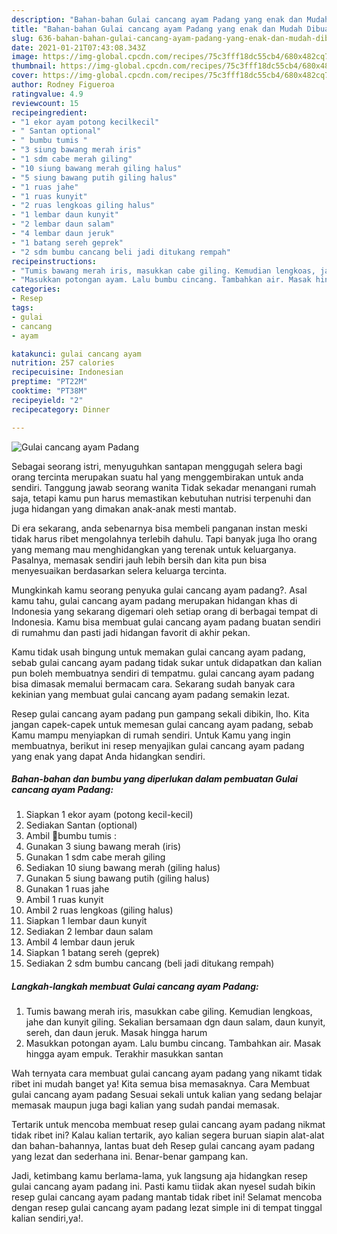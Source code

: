 ```yaml
---
description: "Bahan-bahan Gulai cancang ayam Padang yang enak dan Mudah Dibuat"
title: "Bahan-bahan Gulai cancang ayam Padang yang enak dan Mudah Dibuat"
slug: 636-bahan-bahan-gulai-cancang-ayam-padang-yang-enak-dan-mudah-dibuat
date: 2021-01-21T07:43:08.343Z
image: https://img-global.cpcdn.com/recipes/75c3fff18dc55cb4/680x482cq70/gulai-cancang-ayam-padang-foto-resep-utama.jpg
thumbnail: https://img-global.cpcdn.com/recipes/75c3fff18dc55cb4/680x482cq70/gulai-cancang-ayam-padang-foto-resep-utama.jpg
cover: https://img-global.cpcdn.com/recipes/75c3fff18dc55cb4/680x482cq70/gulai-cancang-ayam-padang-foto-resep-utama.jpg
author: Rodney Figueroa
ratingvalue: 4.9
reviewcount: 15
recipeingredient:
- "1 ekor ayam potong kecilkecil"
- " Santan optional"
- " bumbu tumis "
- "3 siung bawang merah iris"
- "1 sdm cabe merah giling"
- "10 siung bawang merah giling halus"
- "5 siung bawang putih giling halus"
- "1 ruas jahe"
- "1 ruas kunyit"
- "2 ruas lengkoas giling halus"
- "1 lembar daun kunyit"
- "2 lembar daun salam"
- "4 lembar daun jeruk"
- "1 batang sereh geprek"
- "2 sdm bumbu cancang beli jadi ditukang rempah"
recipeinstructions:
- "Tumis bawang merah iris, masukkan cabe giling. Kemudian lengkoas, jahe dan kunyit giling. Sekalian bersamaan dgn daun salam, daun kunyit, sereh, dan daun jeruk. Masak hingga harum"
- "Masukkan potongan ayam. Lalu bumbu cincang. Tambahkan air. Masak hingga ayam empuk. Terakhir masukkan santan"
categories:
- Resep
tags:
- gulai
- cancang
- ayam

katakunci: gulai cancang ayam 
nutrition: 257 calories
recipecuisine: Indonesian
preptime: "PT22M"
cooktime: "PT38M"
recipeyield: "2"
recipecategory: Dinner

---
```



![Gulai cancang ayam Padang](https://img-global.cpcdn.com/recipes/75c3fff18dc55cb4/680x482cq70/gulai-cancang-ayam-padang-foto-resep-utama.jpg)

Sebagai seorang istri, menyuguhkan santapan menggugah selera bagi orang tercinta merupakan suatu hal yang menggembirakan untuk anda sendiri. Tanggung jawab seorang  wanita Tidak sekadar menangani rumah saja, tetapi kamu pun harus memastikan kebutuhan nutrisi terpenuhi dan juga hidangan yang dimakan anak-anak mesti mantab.

Di era  sekarang, anda sebenarnya bisa membeli panganan instan meski tidak harus ribet mengolahnya terlebih dahulu. Tapi banyak juga lho orang yang memang mau menghidangkan yang terenak untuk keluarganya. Pasalnya, memasak sendiri jauh lebih bersih dan kita pun bisa menyesuaikan berdasarkan selera keluarga tercinta. 



Mungkinkah kamu seorang penyuka gulai cancang ayam padang?. Asal kamu tahu, gulai cancang ayam padang merupakan hidangan khas di Indonesia yang sekarang digemari oleh setiap orang di berbagai tempat di Indonesia. Kamu bisa membuat gulai cancang ayam padang buatan sendiri di rumahmu dan pasti jadi hidangan favorit di akhir pekan.

Kamu tidak usah bingung untuk memakan gulai cancang ayam padang, sebab gulai cancang ayam padang tidak sukar untuk didapatkan dan kalian pun boleh membuatnya sendiri di tempatmu. gulai cancang ayam padang bisa dimasak memalui bermacam cara. Sekarang sudah banyak cara kekinian yang membuat gulai cancang ayam padang semakin lezat.

Resep gulai cancang ayam padang pun gampang sekali dibikin, lho. Kita jangan capek-capek untuk memesan gulai cancang ayam padang, sebab Kamu mampu menyiapkan di rumah sendiri. Untuk Kamu yang ingin membuatnya, berikut ini resep menyajikan gulai cancang ayam padang yang enak yang dapat Anda hidangkan sendiri.

<!--inarticleads1-->

##### Bahan-bahan dan bumbu yang diperlukan dalam pembuatan Gulai cancang ayam Padang:

1. Siapkan 1 ekor ayam (potong kecil-kecil)
1. Sediakan  Santan (optional)
1. Ambil  🌻bumbu tumis :
1. Gunakan 3 siung bawang merah (iris)
1. Gunakan 1 sdm cabe merah giling
1. Sediakan 10 siung bawang merah (giling halus)
1. Gunakan 5 siung bawang putih (giling halus)
1. Gunakan 1 ruas jahe
1. Ambil 1 ruas kunyit
1. Ambil 2 ruas lengkoas (giling halus)
1. Siapkan 1 lembar daun kunyit
1. Sediakan 2 lembar daun salam
1. Ambil 4 lembar daun jeruk
1. Siapkan 1 batang sereh (geprek)
1. Sediakan 2 sdm bumbu cancang (beli jadi ditukang rempah)




<!--inarticleads2-->

##### Langkah-langkah membuat Gulai cancang ayam Padang:

1. Tumis bawang merah iris, masukkan cabe giling. Kemudian lengkoas, jahe dan kunyit giling. Sekalian bersamaan dgn daun salam, daun kunyit, sereh, dan daun jeruk. Masak hingga harum
1. Masukkan potongan ayam. Lalu bumbu cincang. Tambahkan air. Masak hingga ayam empuk. Terakhir masukkan santan




Wah ternyata cara membuat gulai cancang ayam padang yang nikamt tidak ribet ini mudah banget ya! Kita semua bisa memasaknya. Cara Membuat gulai cancang ayam padang Sesuai sekali untuk kalian yang sedang belajar memasak maupun juga bagi kalian yang sudah pandai memasak.

Tertarik untuk mencoba membuat resep gulai cancang ayam padang nikmat tidak ribet ini? Kalau kalian tertarik, ayo kalian segera buruan siapin alat-alat dan bahan-bahannya, lantas buat deh Resep gulai cancang ayam padang yang lezat dan sederhana ini. Benar-benar gampang kan. 

Jadi, ketimbang kamu berlama-lama, yuk langsung aja hidangkan resep gulai cancang ayam padang ini. Pasti kamu tiidak akan nyesel sudah bikin resep gulai cancang ayam padang mantab tidak ribet ini! Selamat mencoba dengan resep gulai cancang ayam padang lezat simple ini di tempat tinggal kalian sendiri,ya!.

